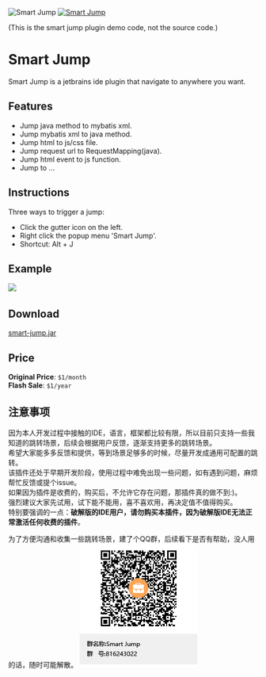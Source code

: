 ![Smart Jump](https://img.shields.io/jetbrains/plugin/v/14053-smart-jump?label=version&style=flat-square)
[![Smart Jump](https://img.shields.io/jetbrains/plugin/d/14053-smart-jump?style=flat-square)](https://plugins.jetbrains.com/plugin/14053-smart-jump/versions)

(This is the smart jump plugin demo code, not the source code.)  
# Smart Jump
Smart Jump is a jetbrains ide plugin that navigate to anywhere you want.

## Features
* Jump java method to mybatis xml.
* Jump mybatis xml to java method.
* Jump html to js/css file.
* Jump request url to RequestMapping(java).
* Jump html event to js function.
* Jump to ...

## Instructions
Three ways to trigger a jump:
* Click the gutter icon on the left.
* Right click the popup menu 'Smart Jump'.
* Shortcut: Alt + J

## Example
![](https://plugins.jetbrains.com/files/14053/24-page/image5.png)

## Download
[smart-jump.jar](https://plugins.jetbrains.com/plugin/14053-smart-jump/versions "Download Plugin")  

## Price
**Original Price**: `$1/month`  
**Flash Sale**: `$1/year`

## 注意事项
因为本人开发过程中接触的IDE，语言，框架都比较有限，所以目前只支持一些我知道的跳转场景，后续会根据用户反馈，逐渐支持更多的跳转场景。  
希望大家能多多反馈和提供，等到场景足够多的时候，尽量开发成通用可配置的跳转。  
该插件还处于早期开发阶段，使用过程中难免出现一些问题，如有遇到问题，麻烦帮忙反馈或提个issue。  
如果因为插件是收费的，购买后，不允许它存在问题，那插件真的做不到:)。  
强烈建议大家先试用，试下能不能用，喜不喜欢用，再决定值不值得购买。  
特别要强调的一点：**破解版的IDE用户，请勿购买本插件，因为破解版IDE无法正常激活任何收费的插件**。  

为了方便沟通和收集一些跳转场景，建了个QQ群，后续看下是否有帮助，没人用的话，随时可能解散。
![](https://raw.githubusercontent.com/kookob/smart-jump/master/images/SmartJumpQQGroup.png)